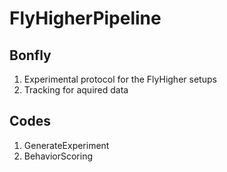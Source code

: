 # FlyHigherPipeline
## Bonfly
1. Experimental protocol for the FlyHigher setups
2. Tracking for aquired data
## Codes
1. GenerateExperiment
2. BehaviorScoring
